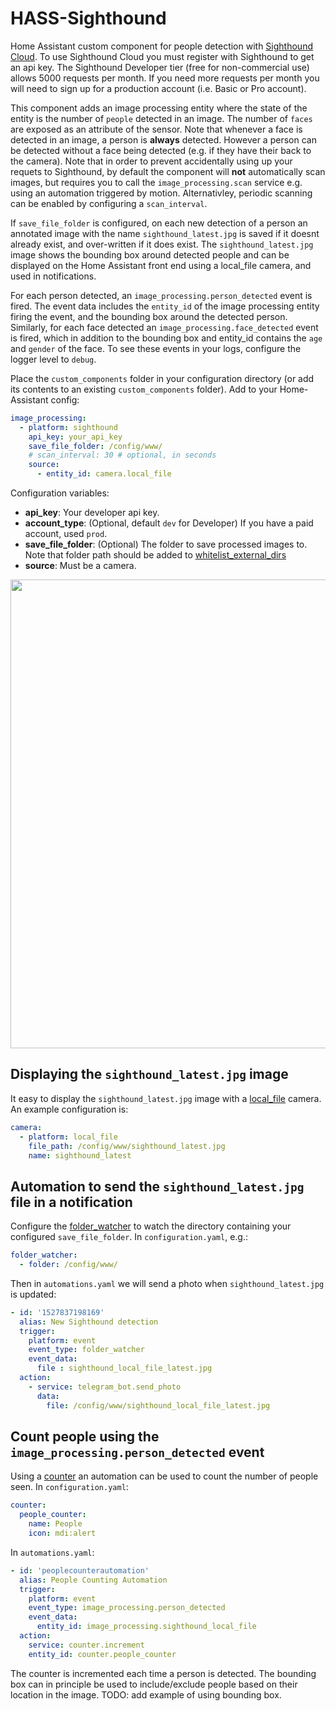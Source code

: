 # HASS-Sighthound
Home Assistant custom component for people detection with [Sighthound Cloud](https://www.sighthound.com/products/cloud). To use Sighthound Cloud you must register with Sighthound to get an api key. The Sighthound Developer tier (free for non-commercial use) allows 5000 requests per month. If you need more requests per month you will need to sign up for a production account (i.e. Basic or Pro account).

This component adds an image processing entity where the state of the entity is the number of `people` detected in an image. The number of `faces` are exposed as an attribute of the sensor. Note that whenever a face is detected in an image, a person is **always** detected. However a person can be detected without a face being detected (e.g. if they have their back to the camera). Note that in order to prevent accidentally using up your requets to Sighthound, by default the component will **not** automatically scan images, but requires you to call the `image_processing.scan` service e.g. using an automation triggered by motion. Alternativley, periodic scanning can be enabled by configuring a `scan_interval`.

If `save_file_folder` is configured, on each new detection of a person an annotated image with the name `sighthound_latest.jpg` is saved if it doesnt already exist, and over-written if it does exist. The `sighthound_latest.jpg` image shows the bounding box around detected people and can be displayed on the Home Assistant front end using a local_file camera, and used in notifications.

For each person detected, an `image_processing.person_detected` event is fired. The event data includes the `entity_id` of the image processing entity firing the event, and the bounding box around the detected person. Similarly, for each face detected an `image_processing.face_detected` event is fired, which in addition to the bounding box and entity_id contains the `age` and `gender` of the face. To see these events in your logs, configure the logger level to `debug`.

Place the `custom_components` folder in your configuration directory (or add its contents to an existing `custom_components` folder). Add to your Home-Assistant config:

```yaml
image_processing:
  - platform: sighthound
    api_key: your_api_key
    save_file_folder: /config/www/
    # scan_interval: 30 # optional, in seconds
    source:
      - entity_id: camera.local_file
```

Configuration variables:
- **api_key**: Your developer api key.
- **account_type**: (Optional, default `dev` for Developer) If you have a paid account, used `prod`.
- **save_file_folder**: (Optional) The folder to save processed images to. Note that folder path should be added to [whitelist_external_dirs](https://www.home-assistant.io/docs/configuration/basic/)
- **source**: Must be a camera.

<p align="center">
<img src="https://github.com/robmarkcole/HASS-Sighthound/blob/master/images/usage.png" width="750">
</p>

## Displaying the `sighthound_latest.jpg` image
It easy to display the `sighthound_latest.jpg` image with a [local_file](https://www.home-assistant.io/integrations/local_file) camera. An example configuration is:

```yaml
camera:
  - platform: local_file
    file_path: /config/www/sighthound_latest.jpg
    name: sighthound_latest
```

## Automation to send the `sighthound_latest.jpg` file in a notification
Configure the [folder_watcher](https://www.home-assistant.io/integrations/folder_watcher/) to watch the directory containing your configured  `save_file_folder`. In `configuration.yaml`, e.g.:

```yaml
folder_watcher:
  - folder: /config/www/
```

Then in `automations.yaml` we will send a photo when `sighthound_latest.jpg` is updated:

```yaml
- id: '1527837198169'
  alias: New Sighthound detection
  trigger:
    platform: event
    event_type: folder_watcher
    event_data:
      file : sighthound_local_file_latest.jpg
  action:
    - service: telegram_bot.send_photo
      data:
        file: /config/www/sighthound_local_file_latest.jpg
  ```

## Count people using the `image_processing.person_detected` event
Using a [counter](https://www.home-assistant.io/integrations/counter) an automation can be used to count the number of people seen. In `configuration.yaml`:

```yaml
counter:
  people_counter:
    name: People
    icon: mdi:alert
```

In `automations.yaml`:
```yaml
- id: 'peoplecounterautomation'
  alias: People Counting Automation
  trigger:
    platform: event
    event_type: image_processing.person_detected
    event_data:
      entity_id: image_processing.sighthound_local_file
  action:
    service: counter.increment
    entity_id: counter.people_counter
```

The counter is incremented each time a person is detected. The bounding box can in principle be used to include/exclude people based on their location in the image. TODO: add example of using bounding box.